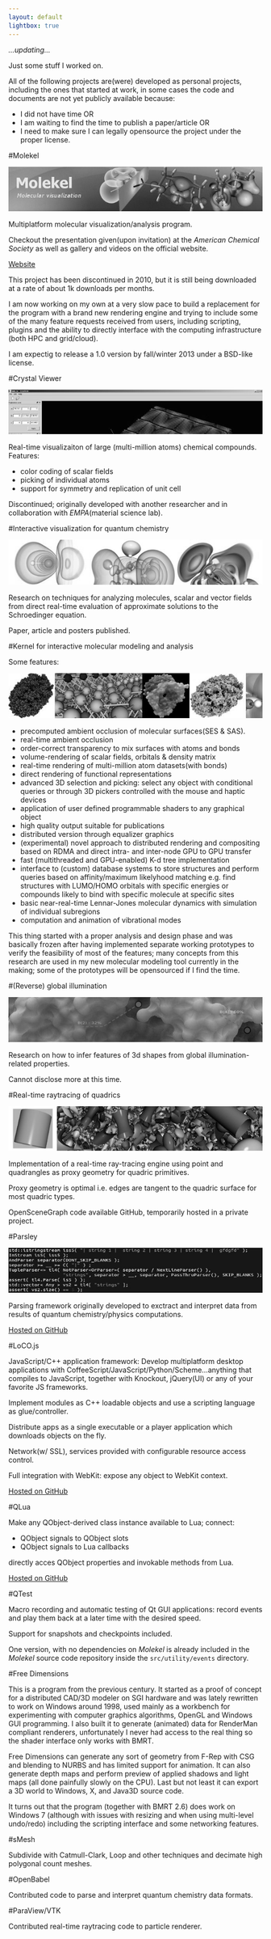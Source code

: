```yaml
---
layout: default
lightbox: true
---
```


_...updating..._

Just some stuff I worked on.

All of the following projects are(were) developed as personal projects, including the
ones that started at work, in some cases the code and documents are not yet publicly available
because:

* I did not have time OR
* I am waiting to find the time to publish a paper/article  OR
* I need to make sure I can legally opensource the project under the proper license. 

#Molekel

![](pics/molekel/bannerbw.jpg)

Multiplatform molecular visualization/analysis program.

Checkout the presentation given(upon invitation) at the _American Chemical Society_ as well 
as gallery and videos on the official website.

[Website](http://molekel.cscs.ch)

This project has been discontinued in 2010, but it is still being downloaded at
a rate of about 1k downloads per months.

I am now working on my own at a very slow pace to build a replacement for the program with a
brand new rendering engine and trying to include some of the many feature requests received
from users, including scripting, plugins and the ability to directly interface with the computing infrastructure (both HPC and grid/cloud).

I am expectig to release a 1.0 version by fall/winter 2013 under a BSD-like license.

#Crystal Viewer

![](pics/crystal_viewer/bannerbw.jpg)

Real-time visualizaiton of large (multi-million atoms) chemical compounds.
Features:

* color coding of scalar fields
* picking of individual atoms
* support for symmetry and replication of unit cell 

Discontinued; originally developed with another researcher and in collaboration with 
_EMPA_(material science lab).

#Interactive visualization for quantum chemistry

![](pics/funorbitals/bannerbw.jpg)

Research on techniques for analyzing molecules, scalar and vector fields from direct
real-time evaluation of approximate solutions to the Schroedinger equation.

Paper, article and posters published.

#Kernel for interactive molecular modeling and analysis

Some features:

![](pics/gkernel/bannerbw.jpg)

* precomputed ambient occlusion of molecular surfaces(SES & SAS).
* real-time ambient occlusion 
* order-correct transparency to mix surfaces with atoms and bonds
* volume-rendering of scalar fields, orbitals & density matrix
* real-time rendering of multi-million atom datasets(with bonds)
* direct rendering of functional representations
* advanced 3D selection and picking: select any object with conditional
  queries or through 3D pickers controlled with the mouse and haptic devices 
* application of user defined programmable shaders to any graphical object
* high quality output suitable for publications
* distributed version through equalizer graphics
* (experimental) novel approach to distributed rendering and compositing based on RDMA and
  direct intra- and inter-node GPU to GPU transfer
* fast (multithreaded and GPU-enabled) K-d tree implementation 
* interface to (custom) database systems to store structures and perform queries
  based on affinity/maximum likelyhood matching e.g. find structures
  with LUMO/HOMO orbitals with specific energies or compounds likely to
  bind with specific molecule at specific sites
* basic near-real-time Lennar-Jones molecular dynamics with simulation
  of individual subregions
* computation and animation of vibrational modes  

This thing started with a proper analysis and design phase and was basically
frozen after having implemented separate working prototypes to verify the
feasibility of most of the features; many concepts from this research
are used in my new molecular modeling tool currently in the making; some
of the prototypes will be opensourced if I find the time.

#(Reverse) global illumination

![](pics/rglobal_illum/bannerbw.jpg)

Research on how to infer features of 3d shapes from global illumination-related properties.

Cannot disclose more at this time. 

#Real-time raytracing of quadrics

![](pics/quadrics/bannerbw.jpg)

Implementation of a real-time ray-tracing engine using point and quadrangles
as proxy geometry for quadric primitives. 

Proxy geometry is optimal i.e. edges are tangent to the quadric surface
for most quadric types.

OpenSceneGraph code available GitHub, temporarily hosted in a private project.

#Parsley

![](pics/parsley/bannerbw.jpg)

Parsing framework originally developed to exctract and interpret data from results
of quantum chemistry/physics computations.

[Hosted on GitHub](http://github.com/candycode/parsley)

#LoCO.js

JavaScript/C++ application framework: Develop multiplatform desktop applications
with CoffeeScript/JavaScript/Python/Scheme...anything that compiles to
JavaScript, together with Knockout, jQuery(UI) or any of your favorite JS frameworks.

Implement modules as C++ loadable objects and use a scripting language as glue/controller.

Distribute apps as a single executable or a player application which downloads
objects on the fly.

Network(w/ SSL), services provided with configurable resource access control.

Full integration with WebKit: expose any object to WebKit context.

[Hosted on GitHub](http://locojs.net)

#QLua

Make any QObject-derived class instance available to Lua; connect:

* QObject signals to QObject slots
* QObject signals to Lua callbacks

directly acces QObject properties and invokable methods from Lua.

[Hosted on GitHub](http://github.com/candycode/qlua)

#QTest

Macro recording and automatic testing of Qt GUI applications: record events and play them back 
at a later time with the desired speed.

Support for snapshots and checkpoints included.

One version, with no dependencies on _Molekel_ is already included in the _Molekel_ 
source code repository inside the <code>src/utility/events</code> directory. 

#Free Dimensions

This is a program from the previous century. It started as  a proof of concept for a distributed CAD/3D modeler on SGI hardware and was lately rewritten to work on Windows around 1998, used mainly as a workbench for experimenting with computer graphics algorithms, OpenGL and Windows GUI programming. I also built it to generate (animated) data for RenderMan compliant renderers, unfortunately I never had access to the real thing so the shader interface only works with BMRT.

Free Dimensions can generate any sort of geometry from F-Rep with CSG and blending to NURBS and has limited support for animation. It can also generate depth maps and perform preview of applied shadows and light maps (all done painfully slowly on the CPU). Last but not least it can export a 3D world to Windows, X, and Java3D source code.

It turns out that the program (together with BMRT 2.6) does work on Windows 7 (although with issues with resizing and when using multi-level undo/redo) including the scripting interface and some networking features.

#sMesh

Subdivide with Catmull-Clark, Loop and other techniques and decimate high polygonal count
meshes.

#OpenBabel

Contributed code to parse and interpret quantum chemistry data formats.

#ParaView/VTK

Contributed real-time raytracing code to particle renderer. 

